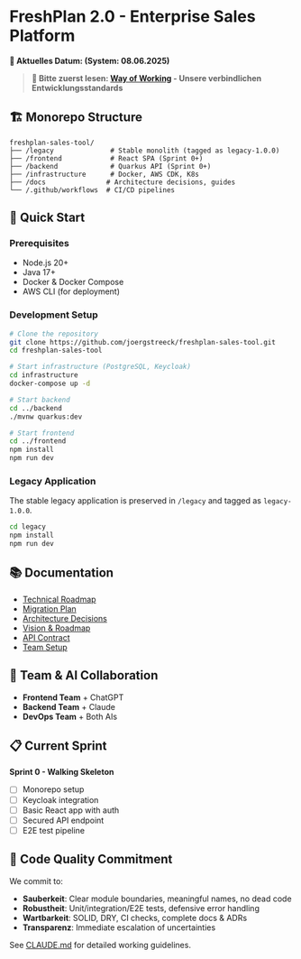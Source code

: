 # FreshPlan 2.0 - Enterprise Sales Platform

**📅 Aktuelles Datum: <!-- AUTO_DATE --> (System: 08.06.2025)**

> **📖 Bitte zuerst lesen: [Way of Working](WAY_OF_WORKING.md) - Unsere verbindlichen Entwicklungsstandards**

## 🏗️ Monorepo Structure

```
freshplan-sales-tool/
├── /legacy              # Stable monolith (tagged as legacy-1.0.0)
├── /frontend            # React SPA (Sprint 0+)
├── /backend             # Quarkus API (Sprint 0+)
├── /infrastructure      # Docker, AWS CDK, K8s
├── /docs               # Architecture decisions, guides
└── /.github/workflows  # CI/CD pipelines
```

## 🚀 Quick Start

### Prerequisites
- Node.js 20+
- Java 17+
- Docker & Docker Compose
- AWS CLI (for deployment)

### Development Setup

```bash
# Clone the repository
git clone https://github.com/joergstreeck/freshplan-sales-tool.git
cd freshplan-sales-tool

# Start infrastructure (PostgreSQL, Keycloak)
cd infrastructure
docker-compose up -d

# Start backend
cd ../backend
./mvnw quarkus:dev

# Start frontend
cd ../frontend
npm install
npm run dev
```

### Legacy Application

The stable legacy application is preserved in `/legacy` and tagged as `legacy-1.0.0`.

```bash
cd legacy
npm install
npm run dev
```

## 📚 Documentation

- [Technical Roadmap](./docs/technical/FRESHPLAN_2.0_TECHNICAL_ROADMAP.md)
- [Migration Plan](./docs/technical/WEB_APP_MIGRATION_PLAN.md)
- [Architecture Decisions](./docs/adr/)
- [Vision & Roadmap](./VISION_AND_ROADMAP.md)
- [API Contract](./docs/technical/API_CONTRACT.md)
- [Team Setup](./docs/team/TEAM_SETUP.md)

## 🤝 Team & AI Collaboration

- **Frontend Team** + ChatGPT
- **Backend Team** + Claude
- **DevOps Team** + Both AIs

## 📋 Current Sprint

**Sprint 0 - Walking Skeleton**
- [ ] Monorepo setup
- [ ] Keycloak integration
- [ ] Basic React app with auth
- [ ] Secured API endpoint
- [ ] E2E test pipeline

## 🎯 Code Quality Commitment

We commit to:
- **Sauberkeit**: Clear module boundaries, meaningful names, no dead code
- **Robustheit**: Unit/integration/E2E tests, defensive error handling
- **Wartbarkeit**: SOLID, DRY, CI checks, complete docs & ADRs
- **Transparenz**: Immediate escalation of uncertainties

See [CLAUDE.md](./CLAUDE.md) for detailed working guidelines.